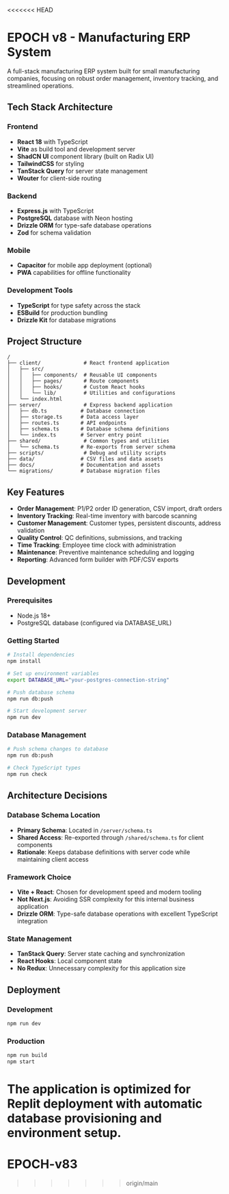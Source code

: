 <<<<<<< HEAD
# EPOCH v8 - Manufacturing ERP System

A full-stack manufacturing ERP system built for small manufacturing companies, focusing on robust order management, inventory tracking, and streamlined operations.

## Tech Stack Architecture

### Frontend
- **React 18** with TypeScript
- **Vite** as build tool and development server
- **ShadCN UI** component library (built on Radix UI)
- **TailwindCSS** for styling
- **TanStack Query** for server state management
- **Wouter** for client-side routing

### Backend
- **Express.js** with TypeScript
- **PostgreSQL** database with Neon hosting
- **Drizzle ORM** for type-safe database operations
- **Zod** for schema validation

### Mobile
- **Capacitor** for mobile app deployment (optional)
- **PWA** capabilities for offline functionality

### Development Tools
- **TypeScript** for type safety across the stack
- **ESBuild** for production bundling
- **Drizzle Kit** for database migrations

## Project Structure

```
/
├── client/              # React frontend application
│   ├── src/
│   │   ├── components/  # Reusable UI components
│   │   ├── pages/       # Route components
│   │   ├── hooks/       # Custom React hooks
│   │   └── lib/         # Utilities and configurations
│   └── index.html
├── server/              # Express backend application
│   ├── db.ts           # Database connection
│   ├── storage.ts      # Data access layer
│   ├── routes.ts       # API endpoints
│   ├── schema.ts       # Database schema definitions
│   └── index.ts        # Server entry point
├── shared/              # Common types and utilities
│   └── schema.ts       # Re-exports from server schema
├── scripts/             # Debug and utility scripts
├── data/               # CSV files and data assets
├── docs/               # Documentation and assets
└── migrations/         # Database migration files
```

## Key Features

- **Order Management**: P1/P2 order ID generation, CSV import, draft orders
- **Inventory Tracking**: Real-time inventory with barcode scanning
- **Customer Management**: Customer types, persistent discounts, address validation
- **Quality Control**: QC definitions, submissions, and tracking
- **Time Tracking**: Employee time clock with administration
- **Maintenance**: Preventive maintenance scheduling and logging
- **Reporting**: Advanced form builder with PDF/CSV exports

## Development

### Prerequisites
- Node.js 18+
- PostgreSQL database (configured via DATABASE_URL)

### Getting Started
```bash
# Install dependencies
npm install

# Set up environment variables
export DATABASE_URL="your-postgres-connection-string"

# Push database schema
npm run db:push

# Start development server
npm run dev
```

### Database Management
```bash
# Push schema changes to database
npm run db:push

# Check TypeScript types
npm run check
```

## Architecture Decisions

### Database Schema Location
- **Primary Schema**: Located in `/server/schema.ts`
- **Shared Access**: Re-exported through `/shared/schema.ts` for client components
- **Rationale**: Keeps database definitions with server code while maintaining client access

### Framework Choice
- **Vite + React**: Chosen for development speed and modern tooling
- **Not Next.js**: Avoiding SSR complexity for this internal business application
- **Drizzle ORM**: Type-safe database operations with excellent TypeScript integration

### State Management
- **TanStack Query**: Server state caching and synchronization
- **React Hooks**: Local component state
- **No Redux**: Unnecessary complexity for this application size

## Deployment

### Development
```bash
npm run dev
```

### Production
```bash
npm run build
npm start
```

The application is optimized for Replit deployment with automatic database provisioning and environment setup.
=======
# EPOCH-v83
>>>>>>> origin/main

